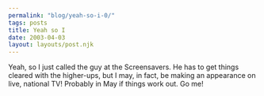 ```yaml
---
permalink: "blog/yeah-so-i-0/"
tags: posts
title: Yeah so I
date: 2003-04-03
layout: layouts/post.njk
---
```


Yeah, so I just called the guy at the Screensavers. He has to get things cleared with the higher-ups, but I may, in fact, be making an appearance on live, national TV! Probably in May if things work out. Go me!